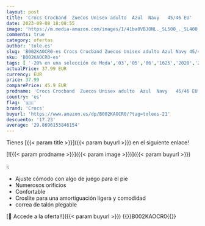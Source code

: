 ```yaml
---
layout: post
title: 'Crocs Crocband  Zuecos Unisex adulto  Azul  Navy   45/46 EU'
date: 2023-09-08 18:08:55
image: 'https://m.media-amazon.com/images/I/41ba0VBJONL._SL500_._SL400_.jpg'
comments: true
category: ofertas
author: 'tole.es'
slug: 'B002KAOCR0-es Crocs Crocband Zuecos Unisex adulto Azul Navy 45/46 EU'
sku: 'B002KAOCR0-es'
tags: [ '-20% en una selección de Moda','03','05','06','1625','2020','2021','22','Basados en tus valoraciones: Los favoritos de este mes','Básicos de Moda','Días de Moda','Días de primavera, hasta -50%','Ideas para regalos en Moda y Accesorios','Moda','Moda Hombre','Rebajas en zapatos hombre','Rebajas en zapatos mujer','Self Service','Special Features Stores','Zapatos para hombre','Zuecos y mules para hombre','crocs','zuecos','🇪🇸', ]
actualPrice: 37.99 EUR
currency: EUR
price: 37.99
comparePrice: 45.9 EUR
prodname: 'Crocs Crocband  Zuecos Unisex adulto  Azul  Navy   45/46 EU'
country: 'es'
flag: '🇪🇸'
brand: 'Crocs'
buyurl: 'https://www.amazon.es/dp/B002KAOCR0/?tag=tolees-21'
descuento: '17.23'
average: '29.8696153846154'
---
```


Tienes [{{< param title >}}]({{< param buyurl >}}) en el siguiente enlace!

[![{{< param prodname >}}]({{< param image >}})]({{< param buyurl >}})

ℹ️:

- Ajuste cómodo con algo de juego para el pie
- Numerosos orificios
- Confortable
- Croslite para una amortiguación ligera y comodidad
- correa de talón plegable

[🛒 Accede a la oferta!!]({{< param buyurl >}})
{{<world>}}B002KAOCR0{{</world>}}
